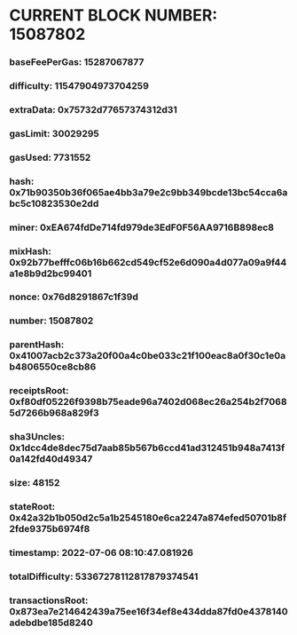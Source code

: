 # CURRENT BLOCK NUMBER: 15087802

### baseFeePerGas: 15287067877
### difficulty: 11547904973704259
### extraData: 0x75732d77657374312d31
### gasLimit: 30029295
### gasUsed: 7731552
### hash: 0x71b90350b36f065ae4bb3a79e2c9bb349bcde13bc54cca6abc5c10823530e2dd
### miner: 0xEA674fdDe714fd979de3EdF0F56AA9716B898ec8
### mixHash: 0x92b77befffc06b16b662cd549cf52e6d090a4d077a09a9f44a1e8b9d2bc99401
### nonce: 0x76d8291867c1f39d
### number: 15087802
### parentHash: 0x41007acb2c373a20f00a4c0be033c21f100eac8a0f30c1e0ab4806550ce8cb86
### receiptsRoot: 0xf80df05226f9398b75eade96a7402d068ec26a254b2f70685d7266b968a829f3
### sha3Uncles: 0x1dcc4de8dec75d7aab85b567b6ccd41ad312451b948a7413f0a142fd40d49347
### size: 48152
### stateRoot: 0x42a32b1b050d2c5a1b2545180e6ca2247a874efed50701b8f2fde9375b6974f8
### timestamp: 2022-07-06 08:10:47.081926
### totalDifficulty: 53367278112817879374541
### transactionsRoot: 0x873ea7e214642439a75ee16f34ef8e434dda87fd0e4378140adebdbe185d8240
